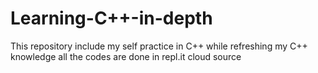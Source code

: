 # Learning-C++-in-depth
This repository include my self practice in C++ while refreshing my C++ knowledge all the codes are done in repl.it cloud source
